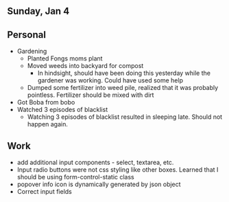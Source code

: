 ## Sunday, Jan 4
## Personal
* Gardening
  * Planted Fongs moms plant
  * Moved weeds into backyard for compost
    * In hindsight, should have been doing this yesterday while the gardener was working. Could have used some help
  * Dumped some fertilizer into weed pile, realized that it was probably pointless. Fertilizer should be mixed with dirt
* Got Boba from bobo
* Watched 3 episodes of blacklist
  * Watching 3 episodes of blacklist resulted in sleeping late. Should not happen again.

## Work
* add additional input components - select, textarea, etc.
* Input radio buttons were not css styling like other boxes. Learned that I should be using form-control-static class
* popover info icon is dynamically generated by json object
* Correct input fields


